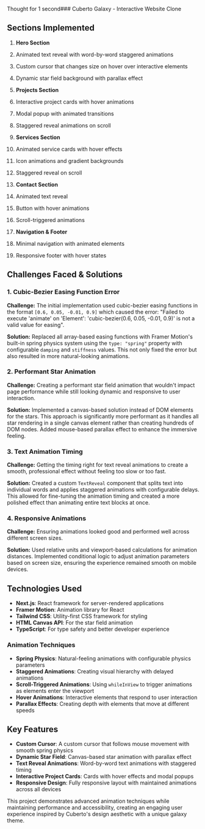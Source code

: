 Thought for 1 second### Cuberto Galaxy - Interactive Website Clone

## Sections Implemented

1. **Hero Section**

1. Animated text reveal with word-by-word staggered animations
2. Custom cursor that changes size on hover over interactive elements
3. Dynamic star field background with parallax effect



2. **Projects Section**

1. Interactive project cards with hover animations
2. Modal popup with animated transitions
3. Staggered reveal animations on scroll



3. **Services Section**

1. Animated service cards with hover effects
2. Icon animations and gradient backgrounds
3. Staggered reveal on scroll



4. **Contact Section**

1. Animated text reveal
2. Button with hover animations
3. Scroll-triggered animations



5. **Navigation & Footer**

1. Minimal navigation with animated elements
2. Responsive footer with hover states





## Challenges Faced & Solutions

### 1. Cubic-Bezier Easing Function Error

**Challenge:** The initial implementation used cubic-bezier easing functions in the format `[0.6, 0.05, -0.01, 0.9]` which caused the error: "Failed to execute 'animate' on 'Element': 'cubic-bezier(0.6, 0.05, -0.01, 0.9)' is not a valid value for easing".

**Solution:** Replaced all array-based easing functions with Framer Motion's built-in spring physics system using the `type: "spring"` property with configurable `damping` and `stiffness` values. This not only fixed the error but also resulted in more natural-looking animations.

### 2. Performant Star Animation

**Challenge:** Creating a performant star field animation that wouldn't impact page performance while still looking dynamic and responsive to user interaction.

**Solution:** Implemented a canvas-based solution instead of DOM elements for the stars. This approach is significantly more performant as it handles all star rendering in a single canvas element rather than creating hundreds of DOM nodes. Added mouse-based parallax effect to enhance the immersive feeling.

### 3. Text Animation Timing

**Challenge:** Getting the timing right for text reveal animations to create a smooth, professional effect without feeling too slow or too fast.

**Solution:** Created a custom `TextReveal` component that splits text into individual words and applies staggered animations with configurable delays. This allowed for fine-tuning the animation timing and created a more polished effect than animating entire text blocks at once.

### 4. Responsive Animations

**Challenge:** Ensuring animations looked good and performed well across different screen sizes.

**Solution:** Used relative units and viewport-based calculations for animation distances. Implemented conditional logic to adjust animation parameters based on screen size, ensuring the experience remained smooth on mobile devices.

## Technologies Used

- **Next.js**: React framework for server-rendered applications
- **Framer Motion**: Animation library for React
- **Tailwind CSS**: Utility-first CSS framework for styling
- **HTML Canvas API**: For the star field animation
- **TypeScript**: For type safety and better developer experience


### Animation Techniques

- **Spring Physics**: Natural-feeling animations with configurable physics parameters
- **Staggered Animations**: Creating visual hierarchy with delayed animations
- **Scroll-Triggered Animations**: Using `whileInView` to trigger animations as elements enter the viewport
- **Hover Animations**: Interactive elements that respond to user interaction
- **Parallax Effects**: Creating depth with elements that move at different speeds


## Key Features

- **Custom Cursor**: A custom cursor that follows mouse movement with smooth spring physics
- **Dynamic Star Field**: Canvas-based star animation with parallax effect
- **Text Reveal Animations**: Word-by-word text animations with staggered timing
- **Interactive Project Cards**: Cards with hover effects and modal popups
- **Responsive Design**: Fully responsive layout with maintained animations across all devices


This project demonstrates advanced animation techniques while maintaining performance and accessibility, creating an engaging user experience inspired by Cuberto's design aesthetic with a unique galaxy theme.

